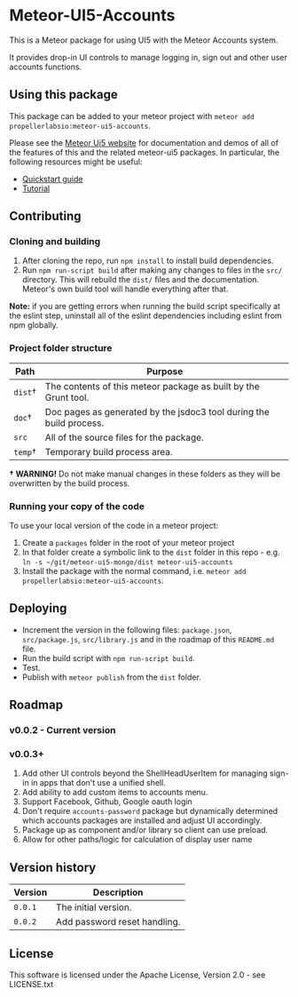 # Meteor-UI5-Accounts
This is a Meteor package for using UI5 with the Meteor Accounts system.  

It provides drop-in UI controls to manage logging in, sign out and other user accounts functions.

## Using this package
This package can be added to your meteor project with `meteor add propellerlabsio:meteor-ui5-accounts`.

Please see the [Meteor Ui5 website](http://meteor-ui5.PropellerLabs.com) for documentation and demos of all of the features of this and the related meteor-ui5 packages. In particular, the following resources might be useful:
* [Quickstart guide](http://meteor-ui5.PropellerLabs.com/#/docs/quickstart)
* [Tutorial](http://meteor-ui5.PropellerLabs.com/#/tutorial/mongo/step/00)

## Contributing

### Cloning and building
1. After cloning the repo, run `npm install` to install build dependencies.
1. Run `npm run-script build` after making any changes to files in the `src/` directory. This will rebuild the `dist/` files and the documentation.  Meteor's own build tool will handle everything after that.

**Note:** if you are getting errors when running the build script specifically at the eslint step, uninstall all of the eslint dependencies including eslint from npm globally.

### Project folder structure
| Path | Purpose |
| ---- | ------- |
| `dist`† | The contents of this meteor package as built by the Grunt tool.   |
| `doc`† | Doc pages as generated by the jsdoc3 tool during the build process. |
| `src` | All of the source files for the package. |
| `temp`† | Temporary build process area. |
 **† WARNING!** Do not make manual changes in these folders as they will be overwritten by the build process.

### Running your copy of the code
To use your local version of the code in a meteor project:
1. Create a `packages` folder in the root of your meteor project
1. In that folder create a symbolic link to the `dist` folder in this repo - e.g. `ln -s ~/git/meteor-ui5-mongo/dist meteor-ui5-accounts`
1. Install the package with the normal command, i.e. `meteor add propellerlabsio:meteor-ui5-accounts`.

## Deploying
* Increment the version in the following files: `package.json`, `src/package.js`, `src/library.js` and in the roadmap of this `README.md` file.
* Run the build script with `npm run-script build`.
* Test.  
* Publish with `meteor publish` from the `dist` folder.

## Roadmap

### v0.0.2 - Current version

### v0.0.3+

1. Add other UI controls beyond the ShellHeadUserItem for managing sign-in in apps that don't use a unified shell.
1. Add ability to add custom items to accounts menu.
1. Support Facebook, Github, Google oauth login
1. Don't require `accounts-password` package but dynamically determined which accounts packages are installed and adjust UI accordingly.
1. Package up as component and/or library so client can use preload.
1. Allow for other paths/logic for calculation of display user name


## Version history
| Version | Description |
| ---- | ------- |
| `0.0.1` | The initial version. |
| `0.0.2` | Add password reset handling. |

## License
This software is licensed under the Apache License, Version 2.0 - see LICENSE.txt
